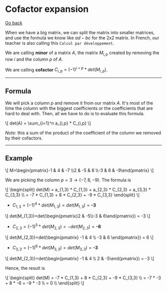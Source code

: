 # Cofactor expansion

[Go back](../index.md#matrix-inversion)

When we have a big matrix, we can split the matrix into smaller matrices, and use the formula we know like $ad-bc$ for the 2x2 matrix. In French, our teacher  is also calling this `Calcul par développement`.

We are calling **minor** of a matrix $A$, the matrix $M_{i,p}$ created by removing the row $i$ and the column $p$ of $A$.

We are calling **cofactor** $C_{i,p} = (-1)^{i+p} * det(M_{i,p})$.

<hr class="sl">

## Formula

We will pick a column $p$ and remove it from our matrix $A$. It's most of the time the column with the biggest coefficients or the coefficients that are hard to deal with. Then, all we have to do is to evaluate this formula.

<div class="overflow-auto">
\[
det(A) = \sum_{i=1}^n a_{i,p} * C_{i,p}
\]
</div>

*Note*: this a sum of the product of the coefficient of the column we removed by their cofactors.

<hr class="sr">

## Example

<div class="overflow-auto">
\[
M=\begin{pmatrix}-1 & 4 & -7 \\2 & -5 & 8 \\-3 & 6 & -9\end{pmatrix}
\]
</div>

We are picking the column $p=3 \to (-7,8,-9)$. The formula is

<div class="overflow-auto">
\[
\begin{split}
det(M) 
= a_{1,3} * C_{1,3} + a_{2,3} * C_{2,3} + a_{3,3} * C_{3,3} \\
= -7 * C_{1,3} + 8 * C_{2,3} + -9 * C_{3,3}
\end{split}
\]
</div>

* $C_{1,3} = (-1)^{4} * det(M_{1,3}) = det(M_{1,3}) = \textbf{-3}$

<div class="overflow-auto">
\[
det(M_{1,3})=det(\begin{pmatrix}2 & -5\\-3 & 6\end{pmatrix}) = -3
\]
</div>

* $C_{2,3} = (-1)^{5} * det(M_{2,3}) = -det(M_{2,3}) = \textbf{-6}$

<div class="overflow-auto">
\[
det(M_{2,3})=det(\begin{pmatrix} -1 & 4 \\ -3 & 6 \end{pmatrix}) = 6
\]
</div>

* $C_{3,3} = (-1)^{6} * det(M_{3,3}) = det(M_{3,3}) = \textbf{-3}$

<div class="overflow-auto">
\[
det(M_{2,3})=det(\begin{pmatrix} -1 & 4 \\ 2 & -5\end{pmatrix}) = -3
\]
</div>

Hence, the result is

<div class="overflow-auto">
\[
\begin{split}
det(M)
= -7 * C_{1,3} + 8 * C_{2,3} + -9 * C_{3,3} \\
= -7 * -3 + 8 * -6 + -9 * -3 \\
= 0 \\
\end{split}
\]
</div>